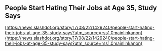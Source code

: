 ## People Start Hating Their Jobs at Age 35, Study Says
  
  [https://news.slashdot.org/story/17/08/22/1429240/people-start-hating-their-jobs-at-age-35-study-says?utm_source=rss1.0mainlinkanon](https://news.slashdot.org/story/17/08/22/1429240/people-start-hating-their-jobs-at-age-35-study-says?utm_source=rss1.0mainlinkanon)